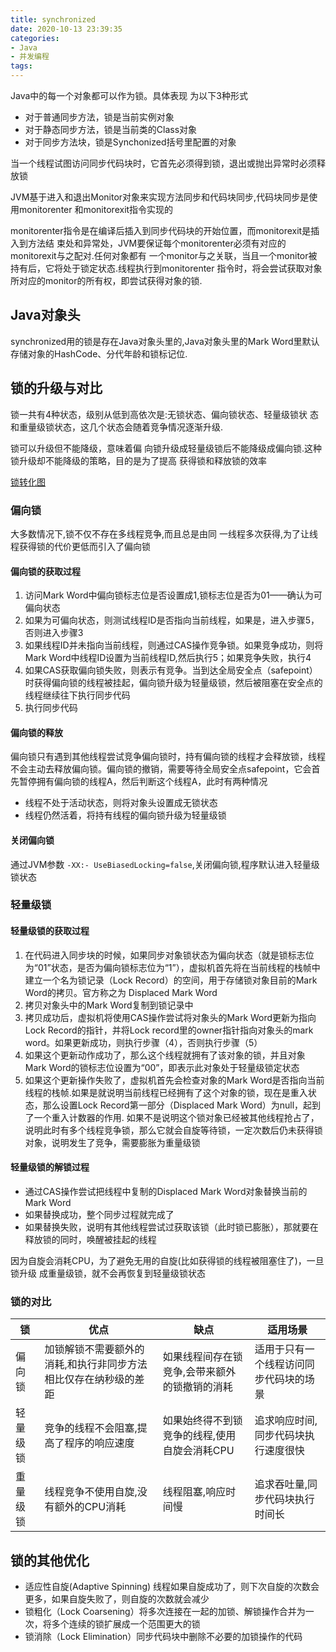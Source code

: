 ```yaml
---
title: synchronized
date: 2020-10-13 23:39:35
categories:
- Java
- 并发编程
tags:
---
```


Java中的每一个对象都可以作为锁。具体表现 为以下3种形式

- 对于普通同步方法，锁是当前实例对象
- 对于静态同步方法，锁是当前类的Class对象
- 对于同步方法块，锁是Synchonized括号里配置的对象

当一个线程试图访问同步代码块时，它首先必须得到锁，退出或抛出异常时必须释放锁

JVM基于进入和退出Monitor对象来实现方法同步和代码块同步,代码块同步是使用monitorenter 和monitorexit指令实现的

monitorenter指令是在编译后插入到同步代码块的开始位置，而monitorexit是插入到方法结 束处和异常处，JVM要保证每个monitorenter必须有对应的monitorexit与之配对.任何对象都有 一个monitor与之关联，当且一个monitor被持有后，它将处于锁定状态.线程执行到monitorenter 指令时，将会尝试获取对象所对应的monitor的所有权，即尝试获得对象的锁.

## Java对象头

synchronized用的锁是存在Java对象头里的,Java对象头里的Mark Word里默认存储对象的HashCode、分代年龄和锁标记位.

## 锁的升级与对比

锁一共有4种状态，级别从低到高依次是:无锁状态、偏向锁状态、轻量级锁状 态和重量级锁状态，这几个状态会随着竞争情况逐渐升级.

锁可以升级但不能降级，意味着偏 向锁升级成轻量级锁后不能降级成偏向锁.这种锁升级却不能降级的策略，目的是为了提高 获得锁和释放锁的效率
<!--more-->
[锁转化图](https://img-blog.csdnimg.cn/20200411151241193.png?x-oss-process=image/watermark,type_ZmFuZ3poZW5naGVpdGk,shadow_10,text_aHR0cHM6Ly9ibG9nLmNzZG4ubmV0L0RCQ18xMjE=,size_16,color_FFFFFF,t_70#pic_center)

### 偏向锁

大多数情况下,锁不仅不存在多线程竞争,而且总是由同 一线程多次获得,为了让线程获得锁的代价更低而引入了偏向锁

#### 偏向锁的获取过程

1. 访问Mark Word中偏向锁标志位是否设置成1,锁标志位是否为01——确认为可偏向状态
2. 如果为可偏向状态，则测试线程ID是否指向当前线程，如果是，进入步骤5，否则进入步骤3
3. 如果线程ID并未指向当前线程，则通过CAS操作竞争锁。如果竞争成功，则将Mark Word中线程ID设置为当前线程ID,然后执行5；如果竞争失败，执行4
4. 如果CAS获取偏向锁失败，则表示有竞争。当到达全局安全点（safepoint）时获得偏向锁的线程被挂起，偏向锁升级为轻量级锁，然后被阻塞在安全点的线程继续往下执行同步代码
5. 执行同步代码

#### 偏向锁的释放

偏向锁只有遇到其他线程尝试竞争偏向锁时，持有偏向锁的线程才会释放锁，线程不会主动去释放偏向锁。偏向锁的撤销，需要等待全局安全点safepoint，它会首先暂停拥有偏向锁的线程A，然后判断这个线程A，此时有两种情况

- 线程不处于活动状态，则将对象头设置成无锁状态
- 线程仍然活着，将持有线程的偏向锁升级为轻量级锁

#### 关闭偏向锁

通过JVM参数 `-XX:- UseBiasedLocking=false`,关闭偏向锁,程序默认进入轻量级锁状态

### 轻量级锁

#### 轻量级锁的获取过程

1. 在代码进入同步块的时候，如果同步对象锁状态为偏向状态（就是锁标志位为“01”状态，是否为偏向锁标志位为“1”），虚拟机首先将在当前线程的栈帧中建立一个名为锁记录（Lock Record）的空间，用于存储锁对象目前的Mark Word的拷贝。官方称之为 Displaced Mark Word
2. 拷贝对象头中的Mark Word复制到锁记录中
3. 拷贝成功后，虚拟机将使用CAS操作尝试将对象头的Mark Word更新为指向Lock Record的指针，并将Lock record里的owner指针指向对象头的mark word。如果更新成功，则执行步骤（4），否则执行步骤（5）
4. 如果这个更新动作成功了，那么这个线程就拥有了该对象的锁，并且对象Mark Word的锁标志位设置为“00”，即表示此对象处于轻量级锁定状态
5. 如果这个更新操作失败了，虚拟机首先会检查对象的Mark Word是否指向当前线程的栈帧.如果是就说明当前线程已经拥有了这个对象的锁，现在是重入状态，那么设置Lock Record第一部分（Displaced Mark Word）为null，起到了一个重入计数器的作用.  如果不是说明这个锁对象已经被其他线程抢占了，说明此时有多个线程竞争锁，那么它就会自旋等待锁，一定次数后仍未获得锁对象，说明发生了竞争，需要膨胀为重量级锁

#### 轻量级锁的解锁过程

- 通过CAS操作尝试把线程中复制的Displaced Mark Word对象替换当前的Mark Word
- 如果替换成功，整个同步过程就完成了
- 如果替换失败，说明有其他线程尝试过获取该锁（此时锁已膨胀），那就要在释放锁的同时，唤醒被挂起的线程

因为自旋会消耗CPU，为了避免无用的自旋(比如获得锁的线程被阻塞住了)，一旦锁升级 成重量级锁，就不会再恢复到轻量级锁状态

### 锁的对比

| 锁       | 优点                                                            | 缺点                                          | 适用场景                               |
| -------- | --------------------------------------------------------------- | --------------------------------------------- | -------------------------------------- |
| 偏向锁   | 加锁解锁不需要额外的消耗,和执行非同步方法相比仅存在纳秒级的差距 | 如果线程间存在锁竞争,会带来额外的锁撤销的消耗 | 适用于只有一个线程访问同步代码块的场景 |
| 轻量级锁 | 竞争的线程不会阻塞,提高了程序的响应速度                         | 如果始终得不到锁竞争的线程,使用自旋会消耗CPU  | 追求响应时间,同步代码块执行速度很快    |
| 重量级锁 | 线程竞争不使用自旋,没有额外的CPU消耗                            | 线程阻塞,响应时间慢                           | 追求吞吐量,同步代码块执行时间长        |

## 锁的其他优化

- 适应性自旋(Adaptive Spinning) 线程如果自旋成功了，则下次自旋的次数会更多，如果自旋失败了，则自旋的次数就会减少
- 锁粗化（Lock Coarsening）将多次连接在一起的加锁、解锁操作合并为一次，将多个连续的锁扩展成一个范围更大的锁
- 锁消除（Lock Elimination）同步代码块中删除不必要的加锁操作的代码
